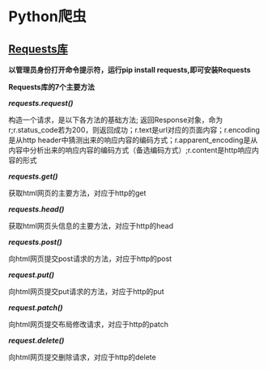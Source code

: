 # Python爬虫
## [Requests库](http://www.python-requests.org)

**以管理员身份打开命令提示符，运行pip install requests,即可安装Requests**

**Requests库的7个主要方法** 

***requests.request()***

构造一个请求，是以下各方法的基础方法; 返回Response对象，命为r;r.status_code若为200，则返回成功；r.text是url对应的页面内容；r.encoding是从http header中猜测出来的响应内容的编码方式；r.apparent_encoding是从内容中分析出来的响应内容的编码方式（备选编码方式）;r.content是http响应内容的形式

***requests.get()***

获取html网页的主要方法，对应于http的get

***requests.head()***

获取html网页头信息的主要方法，对应于http的head

***requests.post()***

向html网页提交post请求的方法，对应于http的post

***request.put()***

向html网页提交put请求的方法，对应于http的put

***request.patch()***

向html网页提交布局修改请求，对应于http的patch

***request.delete()***

向html网页提交删除请求，对应于http的delete


